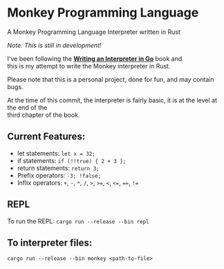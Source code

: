 # Monkey Programming Language

A Monkey Programming Language Interpreter written in Rust

*Note: This is still in development!*

I've been following the **[Writing an Interpreter in Go](https://interpreterbook.com/)** book and \
this is my attempt to write the Monkey interpreter in Rust. 

Please note that this is a personal project, done for fun, and may contain bugs. 

At the time of this commit, the interpreter is fairly basic, it is at the level at the end of the \
third chapter of the book. 

## Current Features: 
- let statements: `let x = 32;`
- if statements: `if (!!true) { 2 + 3 };`
- return statements: `return 3;`
- Prefix operators: `-3; !false;`
- Inflix operators: `+`, `-`, `*`, `/`, `>`, `>=`, `<`, `<=`, `==`, `!=`

## REPL
To run the REPL: 
`cargo run --release --bin repl`

## To interpreter files: 
`cargo run --release --bin monkey <path-to-file>`
